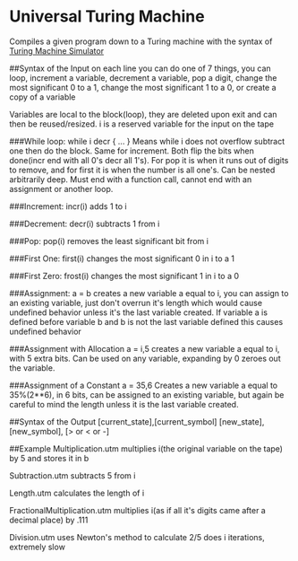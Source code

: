 # Universal Turing Machine

Compiles a given program
down to a Turing machine with the syntax of [Turing Machine Simulator](https://martinugarte.com/turingmachine/)

##Syntax of the Input
on each line you can do one of 7 things, you can loop, increment a variable, decrement a variable, pop a digit, change the most significant 0 to a 1, change the most significant 1 to a 0, or create a copy of a variable

Variables are local to the block(loop), they are deleted upon exit and can then be reused/resized. i is a reserved variable for the input on the tape

###While loop:
	while i decr {
		...
	}
Means while i does not overflow subtract one then do the block. Same for increment. Both flip the bits when done(incr end with all 0's decr all 1's). 
For pop it is when it runs out of digits to remove, and for first it is when the number is all one's. Can be nested arbitrarily deep.
Must end with a function call, cannot end with an assignment or another loop.

###Increment:
	incr(i) 
adds 1 to i

###Decrement:
	decr(i)
subtracts 1 from i

###Pop:
    pop(i)
removes the least significant bit from i

###First One:
    first(i)
changes the most significant 0 in i to a 1

###First Zero:
    frost(i)
changes the most significant 1 in i to a 0

###Assignment:
	a = b
creates a new variable a equal to i, you can assign to an existing variable, just don't overrun it's length which would cause undefined behavior unless it's the last variable created. If variable a is defined before variable b
and b is not the last variable defined this causes undefined behavior

###Assignment with Allocation
	a = i,5
creates a new variable a equal to i, with 5 extra bits. Can be used on any variable, expanding by 0 zeroes out the variable.

###Assignment of a Constant
    a = 35,6
Creates a new variable a equal to 35%(2**6), in 6 bits, can be assigned to an existing variable, but again be careful to mind the length unless it is the last variable created.

##Syntax of the Output
    [current_state],[current_symbol]
    [new_state],[new_symbol], [> or < or -]

##Example
Multiplication.utm multiplies i(the original variable on the tape) by 5 and stores it in b

Subtraction.utm subtracts 5 from i

Length.utm calculates the length of i

FractionalMultiplication.utm multiplies i(as if all it's digits came after a decimal place) by .111

Division.utm uses Newton's method to calculate 2/5 does i iterations, extremely slow